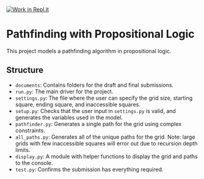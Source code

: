 [![Work in Repl.it](https://classroom.github.com/assets/work-in-replit-14baed9a392b3a25080506f3b7b6d57f295ec2978f6f33ec97e36a161684cbe9.svg)](https://classroom.github.com/online_ide?assignment_repo_id=313163&assignment_repo_type=GroupAssignmentRepo)

# Pathfinding with Propositional Logic

This project models a pathfinding algorithm in propositional logic.

## Structure

-   `documents`: Contains folders for the draft and final submissions.
-   `run.py`: The main driver for the project.
-   `settings.py`: The file where the user can specify the grid size, starting square, ending square, and inaccessible squares.
-   `setup.py`: Checks that the user input in `settings.py` is valid, and generates the variables used in the model.
-   `pathfinder.py`: Generates a single path for the grid using complex constraints.
-   `all_paths.py`: Generates all of the unique paths for the grid. Note: large grids with few inaccessible squares will error out due to recursion depth limits.
-   `display.py`: A module with helper functions to display the grid and paths to the console.
-   `test.py`: Confirms the submission has everything required.
